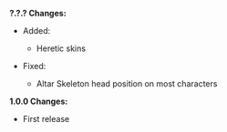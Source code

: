 **?.?.? Changes:**

* Added:
  * Heretic skins

* Fixed:
  * Altar Skeleton head position on most characters

**1.0.0 Changes:**

* First release